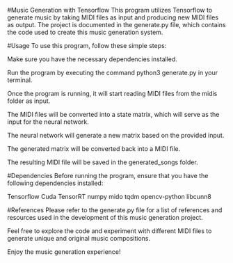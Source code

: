 #Music Generation with Tensorflow
This program utilizes Tensorflow to generate music by taking MIDI files as input and producing new MIDI files as output. The project is documented in the generate.py file, which contains the code used to create this music generation system.

#Usage
To use this program, follow these simple steps:

Make sure you have the necessary dependencies installed.

Run the program by executing the command python3 generate.py in your terminal.

Once the program is running, it will start reading MIDI files from the midis folder as input.

The MIDI files will be converted into a state matrix, which will serve as the input for the neural network.

The neural network will generate a new matrix based on the provided input.

The generated matrix will be converted back into a MIDI file.

The resulting MIDI file will be saved in the generated_songs folder.

#Dependencies
Before running the program, ensure that you have the following dependencies installed:

Tensorflow
Cuda
TensorRT
numpy
mido
tqdm
opencv-python
libcunn8

#References
Please refer to the generate.py file for a list of references and resources used in the development of this music generation project.

Feel free to explore the code and experiment with different MIDI files to generate unique and original music compositions.

Enjoy the music generation experience!
